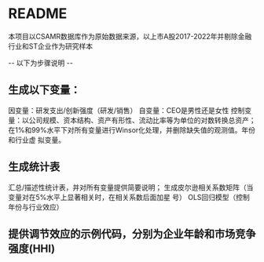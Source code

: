 # README
本项目以CSAMR数据库作为原始数据来源，以上市A股2017-2022年并剔除金融行业和ST企业作为研究样本

-- 以下为步骤说明 --
## 生成以下变量：
因变量：研发支出/创新强度（研发/销售）
自变量：CEO是男性还是女性
控制变量：以公司规模、资本结构、资产有形性、流动比率等为单位的对数转换总资产；
在1%和99%水平下对所有变量进行Winsor化处理，并删除缺失值的观测值。年份和行业虚
拟变量。
## 生成统计表
汇总/描述性统计表，并对所有变量提供简要说明；
生成皮尔逊相关系数矩阵（当变量对在5%水平上显著相关时，在相关系数后面加星
号）
OLS回归模型（控制年份与行业效应）

## 提供调节效应的示例代码，分别为企业年龄和市场竞争强度(HHI)
